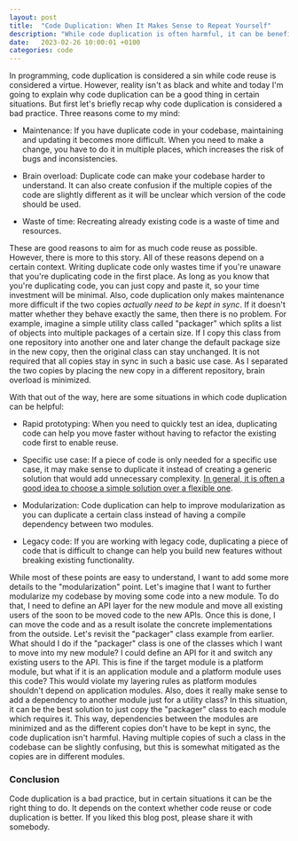 ```yaml
---
layout: post
title:  "Code Duplication: When It Makes Sense to Repeat Yourself"
description: "While code duplication is often harmful, it can be beneficial in the right circumstances."
date:   2023-02-26 10:00:01 +0100
categories: code
---
```

In programming, code duplication is considered a sin while code reuse is considered a virtue. However, reality isn't as black and white and today I'm going to explain why code duplication can be a good thing in certain situations. But first let's briefly recap why code duplication is considered a bad practice. Three reasons come to my mind:

- Maintenance: If you have duplicate code in your codebase, maintaining and updating it becomes more difficult. When you need to make a change, you have to do it in multiple places, which increases the risk of bugs and inconsistencies.

- Brain overload: Duplicate code can make your codebase  harder to understand. It can also create confusion if the multiple copies of the code are slightly different as it will be unclear which version of the code should be used.

- Waste of time: Recreating already existing code is a waste of time and resources. 

These are good reasons to aim for as much code reuse as possible. However, there is more to this story. All of these reasons depend on a certain context. Writing duplicate code only wastes time if you're unaware that you're duplicating code in the first place. As long as you know that you're duplicating code, you can just copy and paste it, so your time investment will be minimal. Also, code duplication only makes maintenance more difficult if the two copies *actually need to be kept in sync*. If it doesn't matter whether they behave exactly the same, then there is no problem. For example, imagine a simple utility class called "packager" which splits a list of objects into multiple packages of a certain size. If I copy this class from one repository into another one and later change the default package size in the new copy, then the original class can stay unchanged. It is not required that all copies stay in sync in such a basic use case. As I separated the two copies by placing the new copy in a different repository, brain overload is minimized.

With that out of the way, here are some situations in which code duplication can be helpful:

- Rapid prototyping: When you need to quickly test an idea, duplicating code can help you move faster without having to refactor the existing code first to enable reuse.

- Specific use case: If a piece of code is only needed for a specific use case, it may make sense to duplicate it instead of creating a generic solution that would add unnecessary complexity. [In general, it is often a good idea to choose a simple solution over a flexible one](https://thinkingsideways.net/code/simplicity-over-flexibility.html).

- Modularization: Code duplication can help to improve modularization as you can duplicate a certain class instead of having a compile dependency between two modules.

- Legacy code: If you are working with legacy code, duplicating a piece of code that is difficult to change can help you build new features without breaking existing functionality.

While most of these points are easy to understand, I want to add some more details to the "modularization" point. Let's imagine that I want to further modularize my codebase by moving some code into a new module. To do that, I need to define an API layer for the new module and move all existing users of the soon to be moved code to the new APIs. Once this is done, I can move the code and as a result isolate the concrete implementations from the outside. Let's revisit the "packager" class example from earlier. What should I do if the "packager" class is one of the classes which I want to move into my new module? I could define an API for it and switch any existing users to the API. This is fine if the target module is a platform module, but what if it is an application module and a platform module uses this code? This would violate my layering rules as platform modules shouldn't depend on application modules. Also, does it really make sense to add a dependency to another module just for a utility class? In this situation, it can be the best solution to just copy the "packager" class to each module which requires it. This way, dependencies between the modules are minimized and as the different copies don't have to be kept in sync, the code duplication isn't harmful. Having multiple copies of such a class in the codebase can be slightly confusing, but this is somewhat mitigated as the copies are in different modules.

### Conclusion
Code duplication is a bad practice, but in certain situations it can be the right thing to do. It depends on the context whether code reuse or code duplication is better. If you liked this blog post, please share it with somebody.
